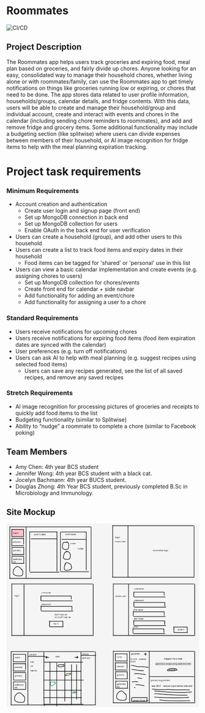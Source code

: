 # Roommates

![CI/CD](https://github.com/ubc-cpsc455-2024S/project-05_bus/actions/workflows/main.yml/badge.svg)

## Project Description
The Roommates app helps users track groceries and expiring food, meal plan based on groceries, and fairly divide up chores. Anyone looking for an easy, consolidated way to manage their household chores, whether living alone or with roommates/family, can use the Roommates app to get timely notifications on things like groceries running low or expiring, or chores that need to be done. The app stores data related to user profile information, households/groups, calendar details, and fridge contents. With this data, users will be able to create and manage their household/group and individual account, create and interact with events and chores in the calendar (including sending chore reminders to roommates), and add and remove fridge and grocery items. Some additional functionality may include a budgeting section (like splitwise) where users can divide expenses between members of their household, or AI image recognition for fridge items to help with the meal planning expiration tracking.

# Project task requirements
### Minimum Requirements
- Account creation and authentication
  - Create user login and signup page (front end)
  - Set up MongoDB connection in back end
  - Set up MongoDB collection for users
  - Enable OAuth in the back end for user verification
- Users can create a household (group), and add other users to this household
- Users can create a list to track food items and expiry dates in their household
  - Food items can be tagged for 'shared' or 'personal' use in this list
- Users can view a basic calendar implementation and create events (e.g. assigning chores to users)
  - Set up MongoDB collection for chores/events
  - Create front end for calendar + side navbar
  - Add functionality for adding an event/chore
  - Add functionality for assigning a user to a chore
### Standard Requirements 
- Users receive notifications for upcoming chores
- Users receive notifications for expiring food items (food item expiration dates are synced with the calendar)
- User preferences (e.g. turn off notifications)
- Users can ask AI to help with meal planning (e.g. suggest recipes using selected food items)
  - Users can save any recipes generated, see the list of all saved recipes, and remove any saved recipes
### Stretch Requirements
- AI image recognition for processing pictures of groceries and receipts to quickly add food items to the list
- Budgeting functionality (similar to Splitwise)
- Ability to “nudge” a roommate to complete a chore (similar to Facebook poking)

## Team Members
- Amy Chen: 4th year BCS student
- Jennifer Wong: 4th year BCS student with a black cat.
- Jocelyn Bachmann: 4th year BUCS student.
- Douglas Zhong: 4th Year BCS student, previously completed B.Sc in Microbiology and Immunology.

## Site Mockup
<img src ="images/prototype.png">




